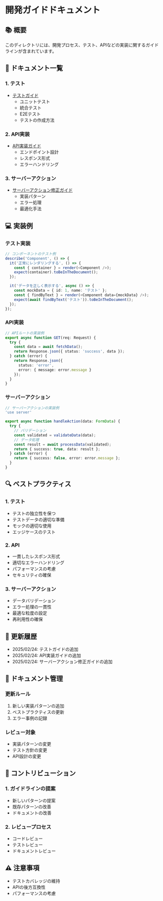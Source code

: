 # 開発ガイドドキュメント

## 📚 概要
このディレクトリには、開発プロセス、テスト、APIなどの実装に関するガイドラインが含まれています。

## 📑 ドキュメント一覧

### 1. テスト
- [テストガイド](./testing-guide.md)
  - ユニットテスト
  - 統合テスト
  - E2Eテスト
  - テストの作成方法

### 2. API実装
- [API実装ガイド](./api-implementation.md)
  - エンドポイント設計
  - レスポンス形式
  - エラーハンドリング

### 3. サーバーアクション
- [サーバーアクション修正ガイド](./server-actions-fix.md)
  - 実装パターン
  - エラー処理
  - 最適化手法

## 💻 実装例

### テスト実装
```typescript
// コンポーネントのテスト例
describe('Component', () => {
  it('正常にレンダリングする', () => {
    const { container } = render(<Component />);
    expect(container).toBeInTheDocument();
  });

  it('データを正しく表示する', async () => {
    const mockData = { id: 1, name: 'テスト' };
    const { findByText } = render(<Component data={mockData} />);
    expect(await findByText('テスト')).toBeInTheDocument();
  });
});
```

### API実装
```typescript
// APIルートの実装例
export async function GET(req: Request) {
  try {
    const data = await fetchData();
    return Response.json({ status: 'success', data });
  } catch (error) {
    return Response.json({
      status: 'error',
      error: { message: error.message }
    });
  }
}
```

### サーバーアクション
```typescript
// サーバーアクションの実装例
'use server'

export async function handleAction(data: FormData) {
  try {
    // バリデーション
    const validated = validateData(data);
    // データ処理
    const result = await processData(validated);
    return { success: true, data: result };
  } catch (error) {
    return { success: false, error: error.message };
  }
}
```

## 🔍 ベストプラクティス

### 1. テスト
- テストの独立性を保つ
- テストデータの適切な準備
- モックの適切な使用
- エッジケースのテスト

### 2. API
- 一貫したレスポンス形式
- 適切なエラーハンドリング
- パフォーマンスの考慮
- セキュリティの確保

### 3. サーバーアクション
- データバリデーション
- エラー処理の一貫性
- 最適な粒度の設定
- 再利用性の確保

## 🔄 更新履歴

- 2025/02/24: テストガイドの追加
- 2025/02/24: API実装ガイドの追加
- 2025/02/24: サーバーアクション修正ガイドの追加

## 📝 ドキュメント管理

### 更新ルール
1. 新しい実装パターンの追加
2. ベストプラクティスの更新
3. エラー事例の記録

### レビュー対象
- 実装パターンの変更
- テスト方針の変更
- API設計の変更

## 👥 コントリビューション

### 1. ガイドラインの提案
- 新しいパターンの提案
- 既存パターンの改善
- ドキュメントの改善

### 2. レビュープロセス
- コードレビュー
- テストレビュー
- ドキュメントレビュー

## ⚠️ 注意事項

- テストカバレッジの維持
- APIの後方互換性
- パフォーマンスの考慮